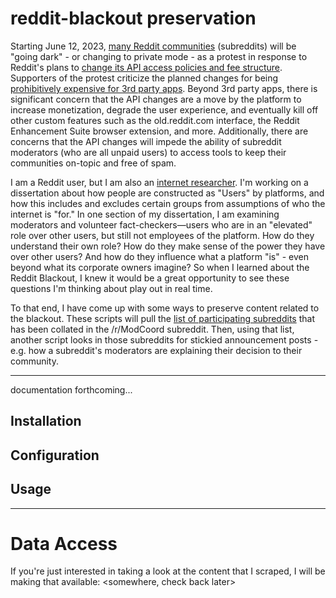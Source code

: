 # reddit-blackout preservation

Starting June 12, 2023, [many Reddit communities](https://www.reddit.com/r/ModCoord/comments/1401qw5/incomplete_and_growing_list_of_participating) (subreddits) will be "going dark" - or changing to private mode - as a protest in response to Reddit's plans to [change its API access policies and fee structure](https://www.reddit.com/r/reddit/comments/12qwagm/an_update_regarding_reddits_api/). Supporters of the protest criticize the planned changes for being [prohibitively expensive for 3rd party apps](https://www.reddit.com/r/apolloapp/comments/13ws4w3/had_a_call_with_reddit_to_discuss_pricing_bad/). Beyond 3rd party apps, there is significant concern that the API changes are a move by the platform to increase monetization, degrade the user experience, and eventually kill off other custom features such as the old.reddit.com interface, the Reddit Enhancement Suite browser extension, and more. Additionally, there are concerns that the API changes will impede the ability of subreddit moderators (who are all unpaid users) to access tools to keep their communities on-topic and free of spam.

I am a Reddit user, but I am also an [internet researcher](https://benpettis.com/research). I'm working on a dissertation about how people are constructed as "Users" by platforms, and how this includes and excludes certain groups from assumptions of who the internet is "for." In one section of my dissertation, I am examining moderators and volunteer fact-checkers—users who are in an "elevated" role over other users, but still not employees of the platform. How do they understand their own role? How do they make sense of the power they have over other users? And how do they influence what a platform "is" - even beyond what its corporate owners imagine? So when I learned about the Reddit Blackout, I knew it would be a great opportunity to see these questions I'm thinking about play out in real time.

To that end, I have come up with some ways to preserve content related to the blackout. These scripts will pull the [list of participating subreddits](https://www.reddit.com/r/ModCoord/comments/1401qw5/incomplete_and_growing_list_of_participating/?sort=top) that has been collated in the /r/ModCoord subreddit. Then, using that list, another script looks in those subreddits for stickied announcement posts - e.g. how a subreddit's moderators are explaining their decision to their community.

---

documentation forthcoming...

## Installation

## Configuration

## Usage

---

# Data Access

If you're just interested in taking a look at the content that I scraped, I will be making that available: <somewhere, check back later>